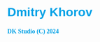  <h1 style="font-family: Arial,serif ; color: #00a1e6">Dmitry Khorov</h1>
  <h4 style="font-family: 'Segoe UI Light',serif ; color: #00a1e6">DK Studio (C) 2024</h4>
